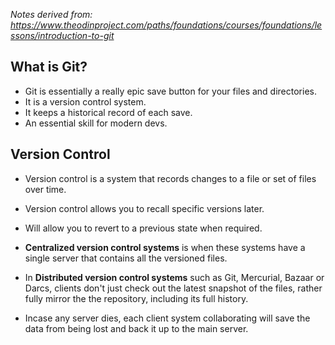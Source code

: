 *Notes derived from: https://www.theodinproject.com/paths/foundations/courses/foundations/lessons/introduction-to-git*

## What is Git?

* Git is essentially a really epic save button for your files and directories.
* It is a version control system.
* It keeps a historical record of each save.
* An essential skill for modern devs.


## Version Control 
* Version control is a system that records changes to a file or set of files over time.
* Version control allows you to recall specific versions later.
* Will allow you to revert to a previous state when required.

* **Centralized version control systems** is when these systems have a single server that contains all the versioned files.

* In **Distributed version control systems** such as Git, Mercurial, Bazaar or Darcs, clients don't just check out the latest snapshot of the files, rather fully mirror the the repository, including its full history.
* Incase any server dies, each client system collaborating will save the data from being lost and back it up to the main server.